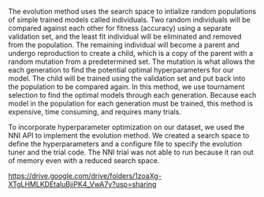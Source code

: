 The evolution method uses the search space to intialize random populations of simple trained models called individuals. Two random individuals will be compared against each other for fitness (accuracy) using a separate validation set, and the least fit individual will be eliminated and removed from the population. The remaining individual will become a parent and undergo reproduction to create a child, which is a copy of the parent with a random mutation from a predetermined set. The mutation is what allows the each generation to find the potential optimal hyperparameters for our model. The child will be trained using the validation set and put back into the population to be compared again. In this method, we use tournament selection to find the optimal models through each generation. Because each model in the population for each generation must be trained, this method is expensive, time consuming, and requires many trials.

To incorporate hyperparameter optimization on our dataset, we used the NNI API to implement the evolution method. We created a search space to define the hyperparameters and a configure file to specify the evolution tuner and the trial code. The NNI trial was not able to run because it ran out of memory even with a reduced search space.

https://drive.google.com/drive/folders/1zoaXg-XTgLHMLKDEtaluBjiPK4_VwA7y?usp=sharing
